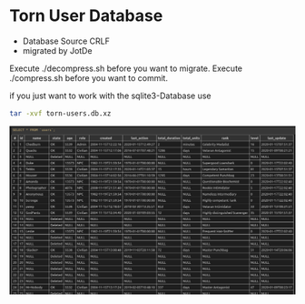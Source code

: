 # Torn User Database

- Database Source CRLF
- migrated by JotDe

Execute ./decompress.sh before you want to migrate.
Execute ./compress.sh before you want to commit.

if you just want to work with the sqlite3-Database use

```bash
tar -xvf torn-users.db.xz
```

![Table structure](img/database.png "Logo Title Text 1")


